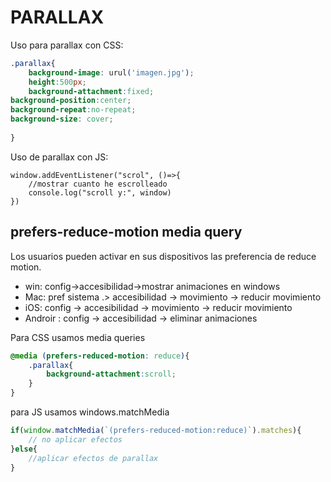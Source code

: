 # PARALLAX

Uso para parallax con CSS:

```CSS
.parallax{
    background-image: urul('imagen.jpg');
    height:500px;
    background-attachment:fixed;
background-position:center;
background-repeat:no-repeat;
background-size: cover;
    
}

```

Uso de parallax con JS:

```JS
window.addEventListener("scrol", ()=>{
    //mostrar cuanto he escrolleado
    console.log("scroll y:", window)
})

```

## prefers-reduce-motion media query

Los usuarios pueden activar en sus dispositivos las preferencia de reduce motion.
- win:      config->accesibilidad->mostrar animaciones en windows
- Mac:      pref sistema .> accesibilidad -> movimiento -> reducir movimiento
- iOS:      config -> accesibilidad -> movimiento -> reducir movimiento
- Androir : config -> accesibilidad -> eliminar animaciones

Para CSS usamos media queries
```css
@media (prefers-reduced-motion: reduce){
    .parallax{
        background-attachment:scroll;
    }
}

```

para JS usamos windows.matchMedia
```js
if(window.matchMedia(`(prefers-reduced-motion:reduce)`).matches){
    // no aplicar efectos
}else{
    //aplicar efectos de parallax
}

```
